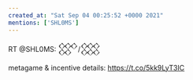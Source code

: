 ```yaml
---
created_at: "Sat Sep 04 00:25:52 +0000 2021"
mentions: ['SHL0MS']
---
```


RT @SHL0MS: 𒐧/𒐨

metagame &amp; incentive details: https://t.co/5kk9LyT3IC